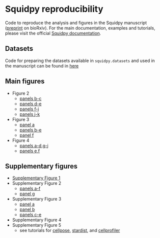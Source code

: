 # Squidpy reproducibility

Code to reproduce the analysis and figures in the Squidpy manuscript ([preprint](https://www.biorxiv.org/content/10.1101/2021.02.19.431994v1) on bioRxiv). For the main documentation, examples and tutorials, please visit the official [Squidpy documentation](https://squidpy.readthedocs.io/en/latest/).

## Datasets
Code for preparing the datasets available in `squidpy.datasets` and used in the manuscript can be found in [here](notebooks/prepare_data) 

## Main figures
- Figure 2
    - [panels b-c](notebooks/graph_figures/seqfish.ipynb)
    - [panels d-e](notebooks/graph_figures/imc_4i.ipynb)
    - [panels f-i](notebooks/graph_figures/slideseqv2.ipynb)
    - [panels j-k](notebooks/graph_figures/merfish.ipynb)
- Figure 3
    - [panel a](notebooks/image_figures/feature_extraction_workflow.ipynb)
    - [panels b-e](notebooks/image_figures/fluo_image_analysis.ipynb)
    - [panel f](notebooks/image_figures/mibitof_image_analysis.ipynb)
- Figure 4
    - [panels a-d,g-j](notebooks/image_figures/hne_image_analysis.ipynb)
    - [panels e,f](notebooks/graph_figures/visium.ipynb)

## Supplementary figures
- [Supplementary Figure 1](notebooks/supp_figures/benchmarks/benchmark_image.ipynb)
- Supplementary Figure 2
    - [panels a-f](notebooks/supp_figures/graph_examples_imc.ipynb)
    - [panel g](notebooks/graph_figures/merfish.ipynb)
- Supplementary Figure 3
    - [panel a](notebooks/image_figures/mibitof_image_analysis.ipynb)
    - [panel b](notebooks/image_figures/hne_image_analysis.ipynb)
    - [panels c-e](notebooks/supp_figures/heatmap_image_features.ipynb)
- Supplementary Figure 4
- Supplementary Figure 5
    - see tutorials for [cellpose](https://squidpy.readthedocs.io/en/latest/external_tutorials/tutorial_cellpose_segmentation.html), [stardist](https://squidpy.readthedocs.io/en/latest/external_tutorials/tutorial_stardist.html), and [cellprofiler](https://squidpy.readthedocs.io/en/latest/external_tutorials/tutorial_cellprofiler.html)

